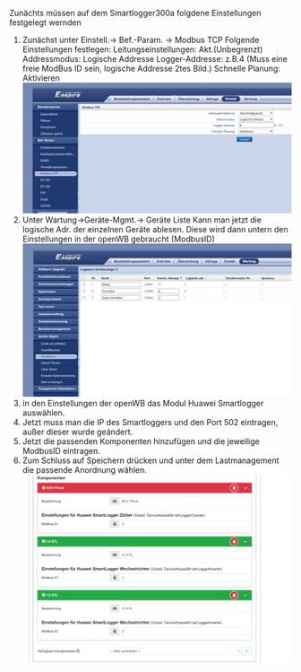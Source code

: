 Zunächts müssen auf dem Smartlogger300a folgdene Einstellungen festgelegt wernden

1. Zunächst unter Einstell.-> Bef.-Param. -> Modbus TCP
   Folgende Einstellungen festlegen:
     Leitungseinstellungen: Akt.(Unbegrenzt)
     Addressmodus: Logische Addresse
     Logger-Addresse: z.B.4 (Muss eine freie ModBus ID sein, logische Addresse 2tes Bild.)
     Schnelle Planung: Aktivieren
    ![Huawei Smartlogger ModBusTCP](HuaweiSmartloggerModBusTCP.PNG)
2.  Unter Wartung->Geräte-Mgmt.-> Geräte Liste
    Kann man jetzt die logische Adr. der einzelnen Geräte ablesen. Diese wird dann untern den Einstellungen in der openWB gebraucht (ModbusID)
    ![HuaweiSmartloggerLogischeAdressen](HuaweiSmartloggerLogischeAdressen.PNG)
4. in den Einstellungen der openWB das Modul Huawei Smartlogger auswählen.
5. Jetzt muss man die IP des Smartloggers und den Port 502 eintragen, außer dieser wurde geändert.
6. Jetzt die passenden Komponenten hinzufügen und die jeweilige ModbusID eintragen.
7. Zum Schluss auf Speichern drücken und unter dem Lastmanagement die passende Anordnung wählen.
  ![Huawei Smartlogger Komponenten](HuaweiSmartloggerKomponenten.PNG)
